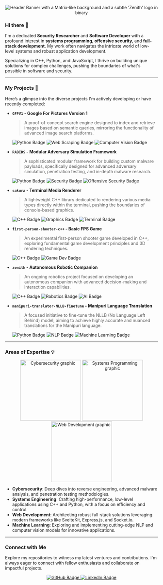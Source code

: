 <p align="center">
  <img src="https://github.com/zenith-8-bit/zenith-8-bit/assets/65007466/2324734d-e9ef-4357-9d7a-d03b68b7522d" alt="Header Banner with a Matrix-like background and a subtle 'Zenith' logo in binary" />
</p>

### Hi there 👋

I'm a dedicated **Security Researcher** and **Software Developer** with a profound interest in **systems programming**, **offensive security**, and **full-stack development**. My work often navigates the intricate world of low-level systems and robust application development.

Specializing in C++, Python, and JavaScript, I thrive on building unique solutions for complex challenges, pushing the boundaries of what's possible in software and security.

---

### My Projects 🚀

Here’s a glimpse into the diverse projects I'm actively developing or have recently completed:

* **`GFPV1` - Google For Pictures Version 1**
    > A proof-of-concept search engine designed to index and retrieve images based on semantic queries, mirroring the functionality of advanced image search platforms.
    <p>
      <img src="https://img.shields.io/badge/Python-3776AB?style=for-the-badge&logo=python&logoColor=white" alt="Python Badge"/>
      <img src="https://img.shields.io/badge/Web%20Scraping-FF6F00?style=for-the-badge&logo=googlechrome&logoColor=white" alt="Web Scraping Badge"/>
      <img src="https://img.shields.io/badge/Computer%20Vision-000000?style=for-the-badge&logo=opencv&logoColor=white" alt="Computer Vision Badge"/>
    </p>

* **`RABIDS` - Modular Adversary Simulation Framework**
    > A sophisticated modular framework for building custom malware payloads, specifically designed for advanced adversary simulation, penetration testing, and in-depth malware research.
    <p>
      <img src="https://img.shields.io/badge/Python-3776AB?style=for-the-badge&logo=python&logoColor=white" alt="Python Badge"/>
      <img src="https://img.shields.io/badge/Security-000000?style=for-the-badge&logo=kalilinux&logoColor=white" alt="Security Badge"/>
      <img src="https://img.shields.io/badge/Offensive%20Security-CC3300?style=for-the-badge&logo=hackthebox&logoColor=white" alt="Offensive Security Badge"/>
    </p>

* **`sakura` - Terminal Media Renderer**
    > A lightweight C++ library dedicated to rendering various media types directly within the terminal, pushing the boundaries of console-based graphics.
    <p>
      <img src="https://img.shields.io/badge/C%2B%2B-00599C?style=for-the-badge&logo=c%2B%2B&logoColor=white" alt="C++ Badge"/>
      <img src="https://img.shields.io/badge/Graphics-FF6F00?style=for-the-badge&logo=opengl&logoColor=white" alt="Graphics Badge"/>
      <img src="https://img.shields.io/badge/Terminal-000000?style=for-the-badge&logo=powershell&logoColor=white" alt="Terminal Badge"/>
    </p>

* **`first-person-shooter-c++` - Basic FPS Game**
    > An experimental first-person shooter game developed in C++, exploring fundamental game development principles and 3D rendering techniques.
    <p>
      <img src="https://img.shields.io/badge/C%2B%2B-00599C?style=for-the-badge&logo=c%2B%2B&logoColor=white" alt="C++ Badge"/>
      <img src="https://img.shields.io/badge/Game%20Dev-FF6F00?style=for-the-badge&logo=unity&logoColor=white" alt="Game Dev Badge"/>
    </p>

* **`zenith` - Autonomous Robotic Companion**
    > An ongoing robotics project focused on developing an autonomous companion with advanced decision-making and interaction capabilities.
    <p>
      <img src="https://img.shields.io/badge/C%2B%2B-00599C?style=for-the-badge&logo=c%2B%2B&logoColor=white" alt="C++ Badge"/>
      <img src="https://img.shields.io/badge/Robotics-000000?style=for-the-badge&logo=ros&logoColor=white" alt="Robotics Badge"/>
      <img src="https://img.shields.io/badge/AI-FF6F00?style=for-the-badge&logo=tensorflow&logoColor=white" alt="AI Badge"/>
    </p>

* **`manipuri-translator-NLLB-finetune` - Manipuri Language Translation**
    > A focused initiative to fine-tune the NLLB (No Language Left Behind) model, aiming to achieve highly accurate and nuanced translations for the Manipuri language.
    <p>
      <img src="https://img.shields.io/badge/Python-3776AB?style=for-the-badge&logo=python&logoColor=white" alt="Python Badge"/>
      <img src="https://img.shields.io/badge/NLP-000000?style=for-the-badge&logo=huggingface&logoColor=white" alt="NLP Badge"/>
      <img src="https://img.shields.io/badge/Machine%20Learning-FF6F00?style=for-the-badge&logo=pytorch&logoColor=white" alt="Machine Learning Badge"/>
    </p>

---

### Areas of Expertise 💡

<p align="center">
  <img src="https://github.com/zenith-8-bit/zenith-8-bit/assets/65007466/f2e1a3f6-f6c6-4d2c-8d1e-e2c72b0c41d1" alt="Cybersecurity graphic" width="200"/>
  <img src="https://github.com/zenith-8-bit/zenith-8-bit/assets/65007466/29a4a7b7-59f7-41e9-9060-4c7a5252d6a5" alt="Systems Programming graphic" width="200"/>
  <img src="https://github.com/zenith-8-bit/zenith-8-bit/assets/65007466/7d2f8e13-1b91-4475-b44e-a6a3b2b4e82f" alt="Web Development graphic" width="200"/>
</p>

* **Cybersecurity**: Deep dives into reverse engineering, advanced malware analysis, and penetration testing methodologies.
* **Systems Engineering**: Crafting high-performance, low-level applications using C++ and Python, with a focus on efficiency and control.
* **Web Development**: Architecting robust full-stack solutions leveraging modern frameworks like SvelteKit, Express.js, and Socket.io.
* **Machine Learning**: Exploring and implementing cutting-edge NLP and computer vision models for innovative applications.

---

### Connect with Me

Explore my repositories to witness my latest ventures and contributions. I'm always eager to connect with fellow enthusiasts and collaborate on impactful projects.

<p align="center">
  <a href="https://github.com/zenith-8-bit">
    <img src="https://img.shields.io/badge/GitHub-100000?style=for-the-badge&logo=github&logoColor=white" alt="GitHub Badge">
  </a>
  <a href="https://www.linkedin.com/in/yourprofile"> <img src="https://img.shields.io/badge/LinkedIn-0077B5?style=for-the-badge&logo=linkedin&logoColor=white" alt="LinkedIn Badge">
  </a>
</p>
